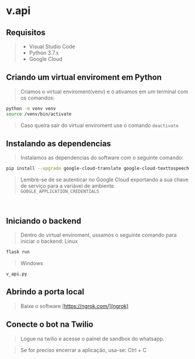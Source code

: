 # v.api
## Requisitos
> - Visual Studio Code <br>
> - Python 3.7.x <br>
> - Google Cloud <br>

## Criando um virtual enviroment em Python
> Criamos o virtual enviroment(venv) e o ativamos em um terminal com os comandos:
```bash
python -m venv venv 
source /venv/bin/activate
```
> Caso queira sair do virtual enviroment use o comando ```deactivate```<br>

## Instalando as dependencias
> Instalamos as dependencias do software com o seguinte comando:
```bash
pip install --upgrade google-cloud-translate google-cloud-texttospeech google-cloud-speech requests flask twilio
```
> Lembre-se de se autenticar no Google Cloud exportando a sua chave de serviço para a variável de ambiente ```GOOGLE_APPLICATION_CREDENTIALS```
<br>

## Iniciando o backend 
> Dentro do virtual enviroment, ussamos o seguinte comando para iniciar o backend:
>Linux
```bash
flask run
```
>Windows
```
v_api.py
```

## Abrindo a porta local
  > Baixe o software [https://ngrok.com/](ngrok)

## Conecte o bot na Twilio
> Logue na twilio e acesse o painel de sandbox do whatsapp. 

> Se for preciso encerrar a aplicação, usa-se: Ctrl + C<br>

